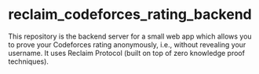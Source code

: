 # reclaim_codeforces_rating_backend
This repository is the backend server for a small web app which allows you to prove your Codeforces rating anonymously, i.e., without revealing your username. It uses Reclaim Protocol (built on top of zero knowledge proof techniques).
